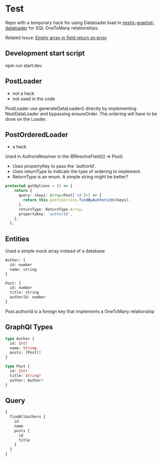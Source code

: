 # Test

Repo with a temporary hack for using Dataloader.load in [nestjs-graphql-dataloader](https://github.com/TreeMan360/nestjs-graphql-dataloader) for SQL OneToMany relationships.

Related Issue: [Empty array in field return an error](https://github.com/TreeMan360/nestjs-graphql-dataloader/issues/2#issuecomment-614276632)

## Development start script

npm run start:dev

## PostLoader

- not a hack
- not used in the code

PostLoader use generateDataLoader() directly by implementing NestDataLoader and bypassing ensureOrder. The ordering will have to be done on the Loader.

## PostOrderedLoader

- a hack

Used in AuthorsResolver in the @ResolveField(() => Post)

- Uses propertyKey to pass the 'authorId'.
- Uses returnType to indicate the type of ordering to implement.
- ReturnType is an enum. A simple string might be better?

```typescript
protected getOptions = () => {
    return {
      query: (keys: Array<Post['id']>) => {
        return this.postsService.findByAuthorsIds(keys);
      },
      returnType: ReturnType.Array,
      propertyKey: 'authorId',
    };
  };
```

## Entities

Used a simple mock array instead of a database

```graphql
Author: {
  id: number
  name: string
}
```

```graphql
Post: {
  id: number
  title: string
  authorId: number
}
```

Post.authorId is a foreign key that implements a OneToMany relationship

## GraphQl Types

```graphql
type Author {
  id: Int!
  name: String
  posts: [Post]!
}
```

```graphql
type Post {
  id: Int!
  title: String!
  author: Author!
}
```

## Query

```graphql
{
  findAllAuthors {
    id
    name
    posts {
      id
      title
    }
  }
}
```
